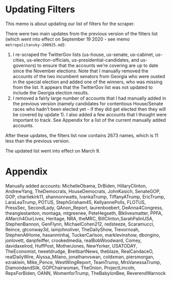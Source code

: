 # Updating Filters

This memo is about updating our list of filters for the scraper. 

There were two main updates from the previous version of the filters list (which went into effect on September 19 2020 - see memo `metropolitansky-200925.md`):

1. I re-scraped the TwitterGov lists (us-house, us-senate, us-cabinet, us-cities, us-election-officials, us-presidential-candidates, and us-governors) to ensure that the accounts we’re covering are up to date since the November elections. Note that I manually removed the accounts of the two incumbent senators from Georgia who were ousted in the special election and added one of the winners, who was missing from the list. It appears that the TwitterGov list was not updated to include the Georgia election results.
2. I removed a fairly large number of accounts that I had manually added in the previous version (namely candidates for contentious House/Senate races who hadn’t been elected yet - if they did get elected then they will be covered by update 1). I also added a few accounts that I thought were important to track. See Appendix for a list of the current manually added accounts.

After these updates, the filters list now contains 2673 names, which is 11 less than the previous version. 

The updated list went into effect on March 9.

# Appendix

Manually added accounts: MichelleObama, DrBiden, HillaryClinton, AndrewYang, TheDemocrats, HouseDemocrats, JohnKasich, SenateGOP, GOP, charliekirk11, shannonrwatts, IvankaTrump, TiffanyATrump, EricTrump, LaraLeaTrump, POTUS, StephGrisham45, KellyannePolls, FLOTUS, PressSec, SecondLady, QAnon_Report, laurenboebert, DeAnna4Congress, theangiestanton, montaga, mtgreenee, PeteHegseth, Blklivesmatter, PPFA, AMarch4OurLives, Heritage, NRA, theMRC, BillClinton,SarahPalinUSA, StephenBannon, GenFlynn, MichaelCohen212, redsteeze, Scaramucci, Reince, gtconway3d, iamjohnoliver, TheDailyShow, Trevornoah, StephenAtHome, hasanminhaj, TuckerCarlson, marklevinshow, dbongino, jonlovett, danpfeiffer, crookedmedia, realBobWoodward, Comey, davidaxelrod, HuffPost, MotherJones, NewYorker, USATODAY, TheEconomist, tweetdrudge, BreitbartNews, theblaze, RealCandaceO, realDailyWire, Alyssa_Milano, jonathanvswan, coldxman, piersmorgan, ezraklein, Mike_Pence, WestWingReport, TeamTrump, MrsVanessaTrump, DiamondandSilk, GOPChairwoman, TheOnion, ProjectLincoln, RepsForBiden, OANN, WomenforTrump, TheBabylonBee, ReverendWarnock

